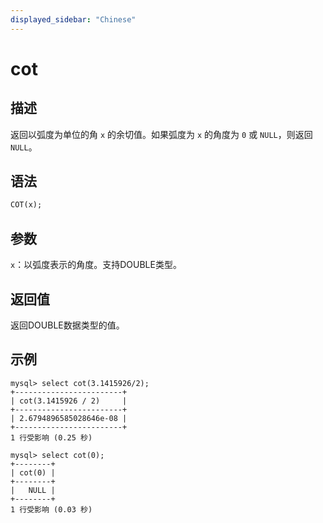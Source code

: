 ```yaml
---
displayed_sidebar: "Chinese"
---
```


# cot

## 描述

返回以弧度为单位的角 `x` 的余切值。如果弧度为 `x` 的角度为 `0` 或 `NULL`，则返回 `NULL`。

## **语法**

```SQL
COT(x);
```

## **参数**

`x`：以弧度表示的角度。支持DOUBLE类型。

## **返回值**

返回DOUBLE数据类型的值。

## **示例**

```Plaintext
mysql> select cot(3.1415926/2);
+------------------------+
| cot(3.1415926 / 2)     |
+------------------------+
| 2.6794896585028646e-08 |
+------------------------+
1 行受影响 (0.25 秒)

mysql> select cot(0);
+--------+
| cot(0) |
+--------+
|   NULL |
+--------+
1 行受影响 (0.03 秒)
```